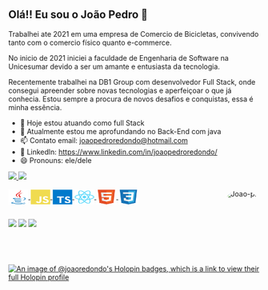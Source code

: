 ## Olá!! Eu sou o João Pedro 👋

Trabalhei ate 2021 em uma empresa de Comercio de Bicicletas, convivendo tanto com o comercio físico quanto e-commerce.

No inicio de 2021 iniciei a faculdade de Engenharia de Software na Unicesumar devido a ser um amante e entusiasta da tecnologia. 

Recentemente trabalhei na DB1 Group com desenvolvedor Full Stack, onde consegui apreender sobre novas tecnologias e aperfeiçoar o que já conhecia. Estou sempre a procura de novos desafios e conquistas, essa é minha essência.

- 🔭 Hoje estou atuando como full Stack
- 🌱 Atualmente estou me aprofundando no Back-End com java
- 📫 Contato email: joaopedroredondo@hotmail.com
- 🔗 Linkedln: https://www.linkedin.com/in/joaopedroredondo/
- 😄 Pronouns: ele/dele

<div>
  <a href="https://github.com/Joaopredondo">
  <img height="180em" src="https://github-readme-stats.vercel.app/api?username=Joaopredondo&show_icons=true&theme=dracula"/> 
  <img height="180em" src="https://github-readme-stats.vercel.app/api/top-langs/?username=Joaopredondo&layout=compact&theme=dracula"/> 
</div>
  
<div style="display: inline_block"><br>
  <img align="center" alt="Joao-Java" height="30" width="40" src="https://github.com/devicons/devicon/blob/master/icons/java/java-original.svg">
  <img align="center" alt="Joao-Js" height="30" width="40" src="https://raw.githubusercontent.com/devicons/devicon/master/icons/javascript/javascript-plain.svg">
  <img align="center" alt="Joao-Ts" height="30" width="40" src="https://raw.githubusercontent.com/devicons/devicon/master/icons/typescript/typescript-plain.svg">
  <img align="center" alt="Joao-React" height="30" width="40" src="https://raw.githubusercontent.com/devicons/devicon/master/icons/react/react-original.svg">
  <img align="center" alt="Joao-HTML" height="30" width="40" src="https://raw.githubusercontent.com/devicons/devicon/master/icons/html5/html5-original.svg">
  <img align="center" alt="Joao-CSS" height="30" width="40" src="https://raw.githubusercontent.com/devicons/devicon/master/icons/css3/css3-original.svg">
  <img align="right" alt="Joao-pic" height="150" style="border-radius:50px;" src="https://avatars.githubusercontent.com/u/81270910?s=400&u=f1d2e150f2a4b14ca548e0035eaa8afc9ed746d8&v=4">
</div>
  
   ##

<div> 
  <a href="https://instagram.com/jp_redondo" target="_blank"><img src="https://img.shields.io/badge/-Instagram-%23E4405F?style=for-the-badge&logo=instagram&logoColor=white" target="_blank"></a>
  <a href = "mailto:joaopedroredondo@hotmail.com"><img src="https://img.shields.io/badge/Microsoft_Outlook-0078D4?style=for-the-badge&logo=microsoft-outlook&logoColor=white" target="_blank"></a>
  <a href="https://www.linkedin.com/in/joaopedroredondo/" target="_blank"><img src="https://img.shields.io/badge/-LinkedIn-%230077B5?style=for-the-badge&logo=linkedin&logoColor=white" target="_blank"></a> 
  </div>
  
  ##
  <a align='center' src="https://www.codewars.com/users/Joaopredondo/badges/micro"></a>
  
   [![An image of @joaoredondo's Holopin badges, which is a link to view their full Holopin profile](https://holopin.me/joaoredondo)](https://holopin.io/@joaoredondo)
    
